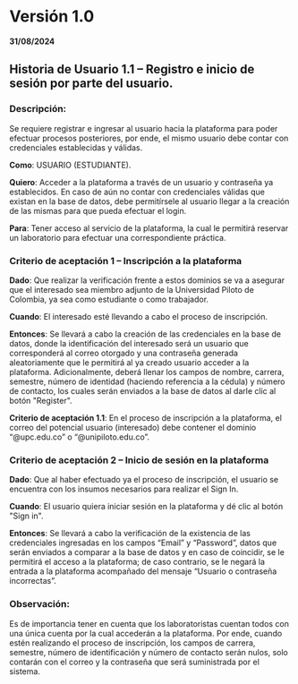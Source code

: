 # Versión 1.0
**31/08/2024**

## Historia de Usuario 1.1 – Registro e inicio de sesión por parte del usuario.

### Descripción:

Se requiere registrar e ingresar al usuario hacia la plataforma para poder efectuar procesos posteriores, por ende, el mismo usuario debe contar con credenciales establecidas y válidas.

**Como**: USUARIO (ESTUDIANTE).

**Quiero**: Acceder a la plataforma a través de un usuario y contraseña ya establecidos. En caso de aún no contar con credenciales válidas que existan en la base de datos, debe permitírsele al usuario llegar a la creación de las mismas para que pueda efectuar el login.

**Para**: Tener acceso al servicio de la plataforma, la cual le permitirá reservar un laboratorio para efectuar una correspondiente práctica.

### Criterio de aceptación 1 – Inscripción a la plataforma

**Dado**: Que realizar la verificación frente a estos dominios se va a asegurar que el interesado sea miembro adjunto de la Universidad Piloto de Colombia, ya sea como estudiante o como trabajador.

**Cuando**: El interesado esté llevando a cabo el proceso de inscripción.

**Entonces**: Se llevará a cabo la creación de las credenciales en la base de datos, donde la identificación del interesado será un usuario que corresponderá al correo otorgado y una contraseña generada aleatoriamente que le permitirá al ya creado usuario acceder a la plataforma. Adicionalmente, deberá llenar los campos de nombre, carrera, semestre, número de identidad (haciendo referencia a la cédula) y número de contacto, los cuales serán enviados a la base de datos al darle clic al botón "Register".

**Criterio de aceptación 1.1**: En el proceso de inscripción a la plataforma, el correo del potencial usuario (interesado) debe contener el dominio “@upc.edu.co” o “@unipiloto.edu.co”.

### Criterio de aceptación 2 – Inicio de sesión en la plataforma

**Dado**: Que al haber efectuado ya el proceso de inscripción, el usuario se encuentra con los insumos necesarios para realizar el Sign In.

**Cuando**: El usuario quiera iniciar sesión en la plataforma y dé clic al botón "Sign in".

**Entonces**: Se llevará a cabo la verificación de la existencia de las credenciales ingresadas en los campos “Email” y “Password”, datos que serán enviados a comparar a la base de datos y en caso de coincidir, se le permitirá el acceso a la plataforma; de caso contrario, se le negará la entrada a la plataforma acompañado del mensaje “Usuario o contraseña incorrectas”.

### Observación:
Es de importancia tener en cuenta que los laboratoristas cuentan todos con una única cuenta por la cual accederán a la plataforma. Por ende, cuando estén realizando el proceso de inscripción, los campos de carrera, semestre, número de identificación y número de contacto serán nulos, solo contarán con el correo y la contraseña que será suministrada por el sistema.
